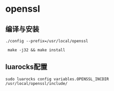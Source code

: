 # openssl

## 编译与安装
```
./config --prefix=/usr/local/openssl
 
 make -j32 && make install
```

## luarocks配置

```
sudo luarocks config variables.OPENSSL_INCDIR /usr/local/openssl/include/
```
